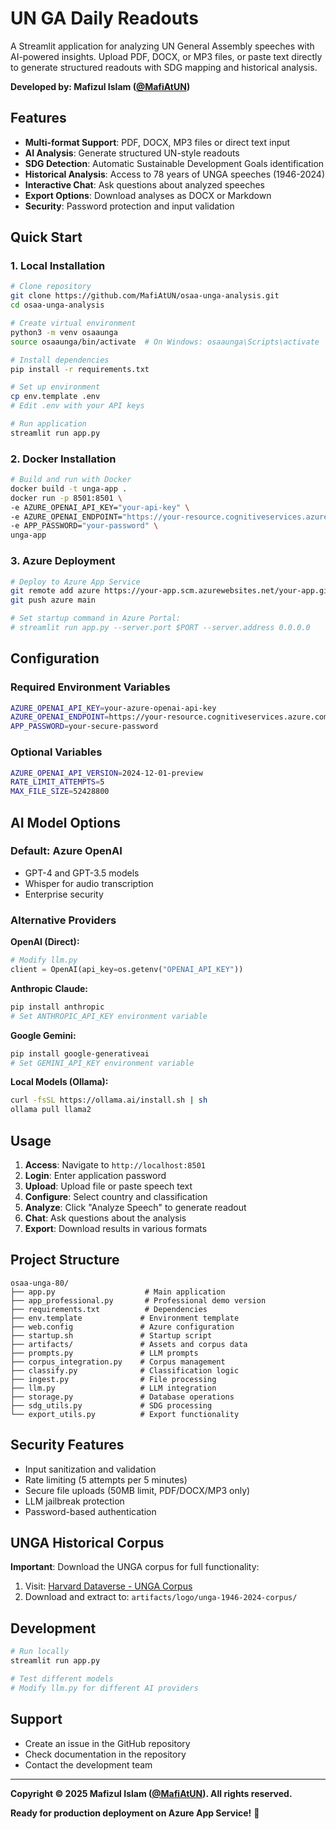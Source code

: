 # UN GA Daily Readouts

A Streamlit application for analyzing UN General Assembly speeches with AI-powered insights. Upload PDF, DOCX, or MP3 files, or paste text directly to generate structured readouts with SDG mapping and historical analysis.

**Developed by: Mafizul Islam ([@MafiAtUN](https://github.com/MafiAtUN))**

## Features

- **Multi-format Support**: PDF, DOCX, MP3 files or direct text input
- **AI Analysis**: Generate structured UN-style readouts
- **SDG Detection**: Automatic Sustainable Development Goals identification
- **Historical Analysis**: Access to 78 years of UNGA speeches (1946-2024)
- **Interactive Chat**: Ask questions about analyzed speeches
- **Export Options**: Download analyses as DOCX or Markdown
- **Security**: Password protection and input validation

## Quick Start

### 1. Local Installation

   ```bash
# Clone repository
git clone https://github.com/MafiAtUN/osaa-unga-analysis.git
cd osaa-unga-analysis

# Create virtual environment
   python3 -m venv osaaunga
   source osaaunga/bin/activate  # On Windows: osaaunga\Scripts\activate

# Install dependencies
   pip install -r requirements.txt

# Set up environment
cp env.template .env
# Edit .env with your API keys

# Run application
streamlit run app.py
```

### 2. Docker Installation

   ```bash
# Build and run with Docker
docker build -t unga-app .
docker run -p 8501:8501 \
  -e AZURE_OPENAI_API_KEY="your-api-key" \
  -e AZURE_OPENAI_ENDPOINT="https://your-resource.cognitiveservices.azure.com/" \
  -e APP_PASSWORD="your-password" \
  unga-app
```

### 3. Azure Deployment

   ```bash
# Deploy to Azure App Service
git remote add azure https://your-app.scm.azurewebsites.net/your-app.git
git push azure main

# Set startup command in Azure Portal:
# streamlit run app.py --server.port $PORT --server.address 0.0.0.0
```

## Configuration

### Required Environment Variables

   ```bash
AZURE_OPENAI_API_KEY=your-azure-openai-api-key
AZURE_OPENAI_ENDPOINT=https://your-resource.cognitiveservices.azure.com/
APP_PASSWORD=your-secure-password
```

### Optional Variables

   ```bash
AZURE_OPENAI_API_VERSION=2024-12-01-preview
RATE_LIMIT_ATTEMPTS=5
MAX_FILE_SIZE=52428800
```

## AI Model Options

### Default: Azure OpenAI
- GPT-4 and GPT-3.5 models
- Whisper for audio transcription
- Enterprise security

### Alternative Providers

**OpenAI (Direct):**
```python
# Modify llm.py
client = OpenAI(api_key=os.getenv("OPENAI_API_KEY"))
```

**Anthropic Claude:**
   ```bash
pip install anthropic
# Set ANTHROPIC_API_KEY environment variable
```

**Google Gemini:**
```bash
pip install google-generativeai
# Set GEMINI_API_KEY environment variable
```

**Local Models (Ollama):**
```bash
curl -fsSL https://ollama.ai/install.sh | sh
ollama pull llama2
```

## Usage

1. **Access**: Navigate to `http://localhost:8501`
2. **Login**: Enter application password
3. **Upload**: Upload file or paste speech text
4. **Configure**: Select country and classification
5. **Analyze**: Click "Analyze Speech" to generate readout
6. **Chat**: Ask questions about the analysis
7. **Export**: Download results in various formats

## Project Structure

```
osaa-unga-80/
├── app.py                    # Main application
├── app_professional.py       # Professional demo version
├── requirements.txt          # Dependencies
├── env.template             # Environment template
├── web.config               # Azure configuration
├── startup.sh               # Startup script
├── artifacts/               # Assets and corpus data
├── prompts.py               # LLM prompts
├── corpus_integration.py    # Corpus management
├── classify.py              # Classification logic
├── ingest.py                # File processing
├── llm.py                   # LLM integration
├── storage.py               # Database operations
├── sdg_utils.py             # SDG processing
└── export_utils.py          # Export functionality
```

## Security Features

- Input sanitization and validation
- Rate limiting (5 attempts per 5 minutes)
- Secure file uploads (50MB limit, PDF/DOCX/MP3 only)
- LLM jailbreak protection
- Password-based authentication

## UNGA Historical Corpus

**Important**: Download the UNGA corpus for full functionality:

1. Visit: [Harvard Dataverse - UNGA Corpus](https://dataverse.harvard.edu/dataset.xhtml?persistentId=doi:10.7910/DVN/0TJX8Y)
2. Download and extract to: `artifacts/logo/unga-1946-2024-corpus/`

## Development

```bash
# Run locally
streamlit run app.py

# Test different models
# Modify llm.py for different AI providers
```

## Support

- Create an issue in the GitHub repository
- Check documentation in the repository
- Contact the development team

---

**Copyright © 2025 Mafizul Islam ([@MafiAtUN](https://github.com/MafiAtUN)). All rights reserved.**

**Ready for production deployment on Azure App Service!** 🚀